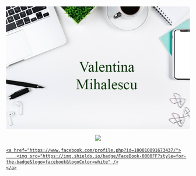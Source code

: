 <p align="center">
	<img src="Images/githubimage.jpg">
</p>

<p align="center">
	<a href="https://www.linkedin.com/in/valentina-mihalescu">
		<img src="https://img.shields.io/badge/LinkedIn-0077B5?style=for-the-badge&logo=linkedin&logoColor=white" />
	
	<a href="https://www.facebook.com/profile.php?id=100010091673437/">
		<img src="https://img.shields.io/badge/FaceBook-0000FF?style=for-the-badge&logo=facebook&logoColor=white" />
	</a>
</p>
